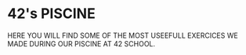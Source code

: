 # 42's PISCINE

HERE YOU WILL FIND SOME OF THE MOST USEEFULL EXERCICES WE MADE DURING OUR PISCINE AT 42 SCHOOL.


